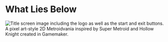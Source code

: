 # What Lies Below
![Title screen image including the logo as well as the start and exit buttons.](/display_images/Screenshot_2025-09-20_135132.png)
A pixel art-style 2D Metroidvania inspired by Super Metroid and Hollow Knight created in Gamemaker.
